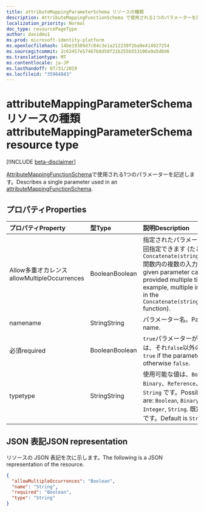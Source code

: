 ```yaml
---
title: attributeMappingParameterSchema リソースの種類
description: AttributeMappingFunctionSchema で使用される1つのパラメーターを記述します。
localization_priority: Normal
doc_type: resourcePageType
author: davidmu1
ms.prod: microsoft-identity-platform
ms.openlocfilehash: 14be19389d7c84c3e1a212239f2ba9e414927254
ms.sourcegitcommit: 2c62457e57467b8d50f21b255b553106a9a5d8d6
ms.translationtype: MT
ms.contentlocale: ja-JP
ms.lasthandoff: 07/31/2019
ms.locfileid: "35964843"
---
```

# <a name="attributemappingparameterschema-resource-type"></a><span data-ttu-id="dc2c9-103">attributeMappingParameterSchema リソースの種類</span><span class="sxs-lookup"><span data-stu-id="dc2c9-103">attributeMappingParameterSchema resource type</span></span>

[!INCLUDE [beta-disclaimer](../../includes/beta-disclaimer.md)]

<span data-ttu-id="dc2c9-104">[AttributeMappingFunctionSchema](../resources/synchronization-attributemappingfunctionschema.md)で使用される1つのパラメーターを記述します。</span><span class="sxs-lookup"><span data-stu-id="dc2c9-104">Describes a single parameter used in an [attributeMappingFunctionSchema](../resources/synchronization-attributemappingfunctionschema.md).</span></span>

## <a name="properties"></a><span data-ttu-id="dc2c9-105">プロパティ</span><span class="sxs-lookup"><span data-stu-id="dc2c9-105">Properties</span></span>

| <span data-ttu-id="dc2c9-106">プロパティ</span><span class="sxs-lookup"><span data-stu-id="dc2c9-106">Property</span></span>                   | <span data-ttu-id="dc2c9-107">型</span><span class="sxs-lookup"><span data-stu-id="dc2c9-107">Type</span></span>                      | <span data-ttu-id="dc2c9-108">説明</span><span class="sxs-lookup"><span data-stu-id="dc2c9-108">Description</span></span>    |
|:---------------------------|:-------------------------|:---------------|
|<span data-ttu-id="dc2c9-109">Allow多重オカレンス</span><span class="sxs-lookup"><span data-stu-id="dc2c9-109">allowMultipleOccurrences</span></span>    |<span data-ttu-id="dc2c9-110">Boolean</span><span class="sxs-lookup"><span data-stu-id="dc2c9-110">Boolean</span></span>                   |<span data-ttu-id="dc2c9-111">指定されたパラメーターは、複数回指定できます (たとえば、 `Concatenate(string,string,...)`関数内の複数の入力文字列)。</span><span class="sxs-lookup"><span data-stu-id="dc2c9-111">The given parameter can be provided multiple times (for example, multiple input strings in the `Concatenate(string,string,...)` function).</span></span> |
|<span data-ttu-id="dc2c9-112">name</span><span class="sxs-lookup"><span data-stu-id="dc2c9-112">name</span></span>                        |<span data-ttu-id="dc2c9-113">String</span><span class="sxs-lookup"><span data-stu-id="dc2c9-113">String</span></span>                    |<span data-ttu-id="dc2c9-114">パラメーター名。</span><span class="sxs-lookup"><span data-stu-id="dc2c9-114">Parameter name.</span></span> |
|<span data-ttu-id="dc2c9-115">必須</span><span class="sxs-lookup"><span data-stu-id="dc2c9-115">required</span></span>                    |<span data-ttu-id="dc2c9-116">Boolean</span><span class="sxs-lookup"><span data-stu-id="dc2c9-116">Boolean</span></span>                   |<span data-ttu-id="dc2c9-117">`true`パラメーターが必要な場合は、それ`false`以外の場合は。</span><span class="sxs-lookup"><span data-stu-id="dc2c9-117">`true` if the parameter is required; otherwise `false`.</span></span> |
|<span data-ttu-id="dc2c9-118">type</span><span class="sxs-lookup"><span data-stu-id="dc2c9-118">type</span></span>                        |<span data-ttu-id="dc2c9-119">String</span><span class="sxs-lookup"><span data-stu-id="dc2c9-119">String</span></span>                    |<span data-ttu-id="dc2c9-120">使用可能な値は、`Boolean`、`Binary`、`Reference`、`Integer`、`String` です。</span><span class="sxs-lookup"><span data-stu-id="dc2c9-120">Possible values are: `Boolean`, `Binary`, `Reference`, `Integer`, `String`.</span></span> <span data-ttu-id="dc2c9-121">既定値は `String` です。</span><span class="sxs-lookup"><span data-stu-id="dc2c9-121">Default is `String`.</span></span>|

## <a name="json-representation"></a><span data-ttu-id="dc2c9-122">JSON 表記</span><span class="sxs-lookup"><span data-stu-id="dc2c9-122">JSON representation</span></span>

<span data-ttu-id="dc2c9-123">リソースの JSON 表記を次に示します。</span><span class="sxs-lookup"><span data-stu-id="dc2c9-123">The following is a JSON representation of the resource.</span></span>

<!-- {
  "blockType": "resource",
  "optionalProperties": [

  ],
  "@odata.type": "microsoft.graph.attributeMappingParameterSchema"
}-->

```json
{
  "allowMultipleOccurrences": "Boolean",
  "name": "String",
  "required": "Boolean",
  "type": "String"
}

```

<!-- uuid: 8fcb5dbc-d5aa-4681-8e31-b001d5168d79
2015-10-25 14:57:30 UTC -->
<!--
{
  "type": "#page.annotation",
  "description": "attributeMappingParameterSchema resource",
  "keywords": "",
  "section": "documentation",
  "tocPath": "",
  "suppressions": []
}
-->
